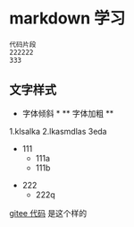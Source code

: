 # markdown 学习

```
代码片段
222222
333

```
## 文字样式 
* 字体倾斜 *
** 字体加粗 **

1.klsalka
2.lkasmdlas
3eda

+ 111
    + 111a
    + 111b
- 222
    - 222q

[gitee 代码](https://juejin.cn/post/6963101823704481805) 是这个样的